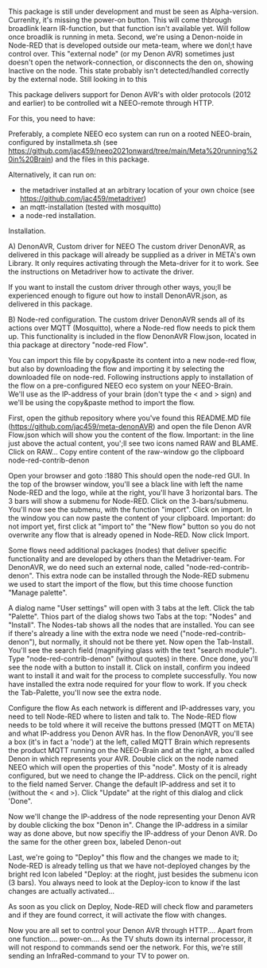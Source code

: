 
This package is still under development and must be seen as Alpha-version.
Currenlty, it's missing the power-on button. This will come thbrough broadlink learn IR-function, but that function isn't available yet.
Will follow once broadlik is running in meta.
Second, we're using a Denon-noide in Node-RED that is developed outside our meta-team, where we donl;t have control over. 
 This "external node" (or my Denon AVR) sometimes just doesn't open the network-connection, or disconnects the den on, showing Inactive on the node. This state probably isn't detected/handled correctly by the external node. Still looking in to this

This package delivers support for Denon AVR's with older protocols (2012 and earlier) to be controlled wit a NEEO-remote through HTTP.

For this, you need to have:

Preferably, a complete NEEO eco system can run on a rooted NEEO-brain, configured by installmeta.sh (see https://github.com/jac459/neeo2021onward/tree/main/Meta%20running%20in%20Brain)
and the files in this package.
 
Alternatively, it can run on:
- the metadriver installed at an arbitrary location of your own choice (see https://github.com/jac459/metadriver)
- an mqtt-installation (tested with mosquitto)
- a node-red installation.


Installation.

A) DenonAVR, Custom driver for NEEO
The custom driver DenonAVR, as delivered in this package will already be supplied as a driver in META's own Library.
It only requires activating through the Meta-driver for it to work. See the instructions on Metadriver how to activate the driver.  

If you want to install the custom driver through other ways, you;ll be experienced enough to figure out how to install DenonAVR.json, as delivered in this package.

B) Node-red configuration.
The custom driver DenonAVR sends all of its actions over MQTT (Mosquitto), where a Node-red flow needs to pick them up.
This functionality is included in the flow DenonAVR Flow.json, located in thia package at directory "node-red Flow".

You can import this file by copy&paste its content into a new node-red flow, but also by downloading the flow and importing it by selecting the downloaded file on node-red. 
Following instructions apply to installation of the flow on a pre-configured NEEO eco system on your NEEO-Brain.  
We'll use <ip-address Brain> as the IP-address of your brain (don't type the < and > sign) and we'll be using the copy&paste method to import the flow.

First, open the github repository where you've found this README.MD file (https://github.com/jac459/meta-denonAVR) and open the file Denon AVR Flow.json which will show you the content of the flow.
Important: in the line just above the actual content, you';ll see two icons named RAW and BLAME. Click on RAW...
Copy entire content of the raw-window go the clipboard node-red-contrib-denon

Open your browser and goto <ip-address Brain>:1880
This should open the node-red GUI.
In the top of the browser window, you'll see a black line with left the name Node-RED and the logo, while at the right, you'll have 3 horizontal bars. The 3 bars will show a submenu for Node-RED.
Click on the 3-bars/submenu. 
You'll now see the submenu, with the function "import". Click on import.
In the window you can now paste the content of your clipboard.
Important: do not import yet, first click at "import to" the "New flow" button so you do not overwrite any flow that is already opened in Node-RED.
Now click Import.

Some flows need additional packages (nodes) that deliver specific functionality and are developed by others than the Metadriver-team. 
For DenonAVR, we do need such an external node, called "node-red-contrib-denon". 
This extra node can be installed  through the Node-RED submenu we used to start the import of the flow, but this time choose function "Manage palette". 

A dialog name "User settings" will open with 3 tabs at the left. Click the tab "Palette". Thios part of the dialog shows two Tabs at the top: "Nodes" and "Install". 
The Nodes-tab shows all the nodes that are installed. You can see if there's already a line with the extra node we need ("node-red-contrib-denon"), but normally, it should not be there yet.
Now open the Tab-Install. You'll see the search field (magnifying glass with the text "search module"). Type "node-red-contrib-denon" (without quotes) in there.
Once done, you'll see the node with a button to install it. Click on install, confirm you indeed want to install it and wait for the process to complete successfully.
You now have installed the extra node required for your flow to work. If you check the Tab-Palette, you'll now see the extra node.

Configure the flow
As each network is different and IP-addresses vary, you need to tell Node-RED where to listen and talk to.
The Node-RED flow needs to be told where it will receive the buttons pressed (MQTT on META) and what IP-address you Denon AVR has.
In the flow DenonAVR, you'll see a box (it's in fact a 'node') at the left, called MQTT Brain which represents the product MQTT running on the NEEO-Brain and at the right, a box called Denon in which represents your AVR.
Double click on the node named NEEO which will open the properties of this "node". Mosty of it is already configured, but we need to change the IP-address. Click on the pencil, right to the field named Server.
Change the default IP-address and set it to <ip-address Brain> (without the < and >).
Click "Update" at the right of this dialog and click 'Done".

Now we'll change the IP-address of the node representing your Denon AVR by double clicking the box "Denon in". Change the IP-address in a similar way as done above, but now specifiy the IP-address of your Denon AVR.
Do the same for the other green box, labeled Denon-out

Last, we're going to "Deploy" this flow and the changes we made to it; Node-RED is already telling us that we have not-deployed changes by the bright red Icon labeled "Deploy: at the rioght, just besides the submenu icon (3 bars).
You always need to look at the Deploy-icon to know if the last changes are actually activated...

As soon as you click on Deploy, Node-RED will check flow and parameters and if they are found correct, it will activate the flow with changes. 

Now you are all set to control your Denon AVR through HTTP.... Apart from one function.... power-on.... As the TV shuts down its internal processor, it will not respond to commands send oer the network.
For this, we're still sending an InfraRed-command to  your TV to power on.
